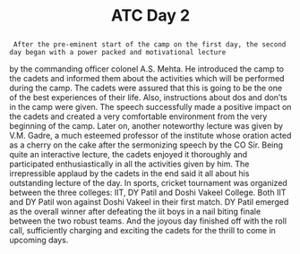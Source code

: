 # <p align = 'center' > ATC Day 2 </p>

     After the pre-eminent start of the camp on the first day, the second day began with a power packed and motivational lecture
by the commanding officer colonel A.S. Mehta. He introduced the camp to the cadets and informed them about the activities which
will be performed during the camp. The cadets were assured that this is going to be the one of the best experiences of their life.
Also, instructions about dos and don’ts in the camp were given. The speech successfully made a positive impact on the cadets and
created a very comfortable environment from the very beginning of the camp.
    Later on, another noteworthy lecture was given by V.M. Gadre, a much esteemed professor of the institute whose oration acted as
a cherry on the cake after the sermonizing speech by the CO Sir. Being quite an interactive lecture, the cadets enjoyed it thoroughly
and participated enthusiastically in all the activities given by him. The irrepressible applaud by the cadets in the end said it all
about his outstanding lecture of the day.
    In sports, cricket tournament was organized between the three colleges: IIT, DY Patil and Doshi Vakeel College. Both IIT and DY 
Patil won against Doshi Vakeel in their first match. DY Patil emerged as the overall winner after defeating the iit boys in a nail 
biting finale between the two robust teams. And the joyous day finished off with the roll call, sufficiently charging and exciting 
the cadets for the thrill to come in upcoming days.
